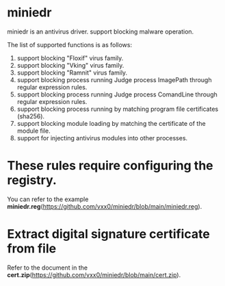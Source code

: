 # miniedr
miniedr is an antivirus driver. support blocking malware operation.

The list of supported functions is as follows:
1. support blocking "Floxif" virus family.
2. support blocking "Vking" virus family.
3. support blocking "Ramnit" virus family.
4. support blocking process running Judge process ImagePath through regular expression rules.
5. support blocking process running Judge process ComandLine through regular expression rules.
6. support blocking process running by matching program file certificates (sha256).
7. support blocking module loading by matching the certificate of the module file.
8. support for injecting antivirus modules into other processes.

# These rules require configuring the registry.
You can refer to the example __miniedr.reg__(https://github.com/vxx0/miniedr/blob/main/miniedr.reg).


# Extract digital signature certificate from file
Refer to the document in the __cert.zip__(https://github.com/vxx0/miniedr/blob/main/cert.zip).
